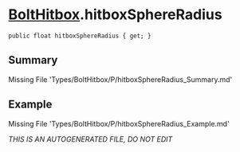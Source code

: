 # [BoltHitbox](Types/BoltHitbox.md).hitboxSphereRadius
`public float hitboxSphereRadius { get; }`
## Summary
Missing File 'Types/BoltHitbox/P/hitboxSphereRadius_Summary.md'
## Example
Missing File 'Types/BoltHitbox/P/hitboxSphereRadius_Example.md'

*THIS IS AN AUTOGENERATED FILE, DO NOT EDIT*
